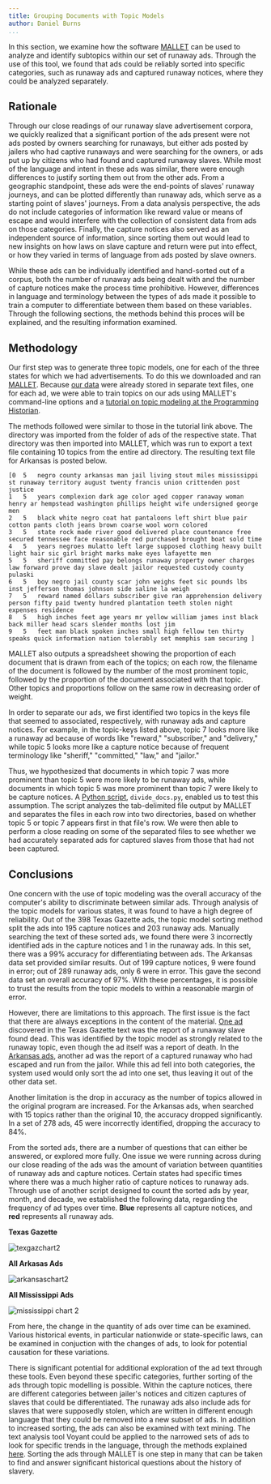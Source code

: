 ```yaml
---
title: Grouping Documents with Topic Models
author: Daniel Burns
...
```


In this section, we examine how the software [MALLET](http://mallet.cs.umass.edu) can be used to analyze and identify subtopics within our set of runaway ads. Through the use of this tool, we found that ads could be reliably sorted into specific categories, such as runaway ads and captured runaway notices, where they could be analyzed separately. 

## Rationale

Through our close readings of our runaway slave advertisement corpora, we quickly realized that a significant portion of the ads present were not ads posted by owners searching for runaways, but either ads posted by jailers who had captive runaways and were searching for the owners, or ads put up by citizens who had found and captured runaway slaves. While most of the language and intent in these ads was similar, there were enough differences to justify sorting them out from the other ads.  From a geographic standpoint, these ads were the end-points of slaves' runaway journeys, and can be plotted differently than runaway ads, which serve as a starting point of slaves' journeys.  From a data analysis perspective, the ads do not include categories of information like reward value or means of escape and would interfere with the collection of consistent data from ads on those categories.  Finally, the capture notices also served as an independent source of information, since sorting them out would lead to new insights on how laws on slave capture and return were put into effect, or how they varied in terms of language from ads posted by slave owners.

While these ads can be individually identified and hand-sorted out of a corpus, both the number of runaway ads being dealt with and the number of capture notices make the process time prohibitive.  However, differences in language and terminology between the types of ads made it possible to train a computer to differentiate between them based on these variables.  Through the following sections, the methods behind this proces will be explained, and the resulting information examined.

## Methodology

Our first step was to generate three topic models, one for each of the three states for which we had advertisements. To do this we downloaded and ran [MALLET](http://mallet.cs.umass.edu). Because [our data](index.html#our-data) were already stored in separate text files, one for each ad, we were able to train topics on our ads using MALLET's command-line options and a [tutorial on topic modeling at the Programming Historian](http://programminghistorian.org/lessons/topic-modeling-and-mallet).

The methods followed were similar to those in the tutorial link above.  The directory was imported from the folder of ads of the respective state.  That directory was then imported into MALLET, which was run to export a text file containing 10 topics from the entire ad directory.  The resulting text file for Arkansas is posted below.

`````
[0	5	negro county arkansas man jail living stout miles mississippi st runaway territory august twenty francis union crittenden post justice 
1	5	years complexion dark age color aged copper ranaway woman henry ar hempstead washington phillips height wife undersigned george men 
2	5	black white negro coat hat pantaloons left shirt blue pair cotton pants cloth jeans brown coarse wool worn colored 
3	5	state rock made river good delivered place countenance free secured tennessee face reasonable red purchased brought boat sold time 
4	5	years negroes mulatto left large supposed clothing heavy built light hair sic girl bright marks make eyes lafayette men 
5	5	sheriff committed pay belongs runaway property owner charges law forward prove day slave dealt jailor requested custody county pulaski 
6	5	boy negro jail county scar john weighs feet sic pounds lbs inst jefferson thomas johnson side saline la weigh 
7	5	reward named dollars subscriber give ran apprehension delivery person fifty paid twenty hundred plantation teeth stolen night expenses residence 
8	5	high inches feet age years mr yellow william james inst black back miller head scars slender months lost jim 
9	5	feet man black spoken inches small high fellow ten thirty speaks quick information nation tolerably set memphis sam securing ]
`````
MALLET also outputs a spreadsheet showing the proportion of each document that is drawn from each of the topics; on each row, the filename of the document is followed by the number of the most prominent topic, followed by the proportion of the document associated with that topic. Other topics and proportions follow on the same row in decreasing order of weight.

In order to separate our ads, we first identified two topics in the keys file that seemed to associated, respectively, with runaway ads and capture notices. For example, in the topic-keys listed above, topic 7 looks more like a runaway ad because of words like "reward," "subscriber," and "delivery," while topic 5 looks more like a capture notice because of frequent terminology like "sheriff," "committed," "law," and "jailor."

Thus, we hypothesized that documents in which topic 7 was more prominent than topic 5 were more likely to be runaway ads, while documents in which topic 5 was more prominent than topic 7 were likely to be capture notices. A [Python script](https://github.com/ricedh/adparsers/blob/master/divide_docs.py), `divide_docs.py`, enabled us to test this assumption. The script analyzes the tab-delimited file output by MALLET and separates the files in each row into two directories, based on whether topic 5 or topic 7 appears first in that file's row. We were then able to perform a close reading on some of the separated files to see whether we had accurately separated ads for captured slaves from those that had not been captured.

## Conclusions

One concern with the use of topic modeling was the overall accuracy of the computer's ability to discriminate between similar ads.  Through analysis of the topic models for various states, it was found to have a high degree of reliability.  Out of the 398 Texas Gazette ads, the topic model sorting method split the ads into 195 capture notices and 203 runaway ads.  Manually searching the text of these sorted ads, we found there were 3 incorrectly identified ads in the capture notices and 1 in the runaway ads.  In this set, there was a 99% accuracy for differentiating between ads.  The Arkansas data set provided similar results.  Out of 199 capture notices, 9 were found in error; out of 289 runaway ads, only 6 were in error.  This gave the second data set an overall accuracy of 97%.  With these percentages, it is possible to trust the results from the topic models to within a reasonable margin of error.

However, there are limitations to this approach.  The first issue is the fact that there are always exceptions in the content of the material.  [One ad](http://texashistory.unt.edu/ark:/67531/metapth81420/m1/3/zoom/?zoom=5&lat=6160&lon=744&layers=BT) discovered in the Texas Gazette text was the report of a runaway slave found dead.  This was identified by the topic model as strongly related to the runaway topic, even though the ad itself was a report of death.  In the [Arkansas ads](http://aquila.usm.edu/cgi/viewcontent.cgi?article=1000&context=drs), another ad was the report of a captured runaway who had escaped and run from the jailor.  While this ad fell into both categories, the system used would only sort the ad into one set, thus leaving it out of the other data set.

Another limitation is the drop in accuracy as the number of topics allowed in the original program are increased.  For the Arkansas ads, when searched with 15 topics rather than the original 10, the accuracy dropped significantly.  In a set of 278 ads, 45 were incorrectly identified, dropping the accuracy to 84%.

From the sorted ads, there are a number of questions that can either be answered, or explored more fully.  One issue we were running across during our close reading of the ads was the amount of variation between quantities of runaway ads and capture notices.  Certain states had specific times where there was a much higher ratio of capture notices to runaway ads.  Through use of another script designed to count the sorted ads by year, month, and decade, we established the following data, regarding the frequency of ad types over time.
**Blue** represents all capture notices, and **red** represents all runaway ads.

**Texas Gazette**

![texgazchart2](https://cloud.githubusercontent.com/assets/6432995/2813265/6f086a7e-ce82-11e3-970d-515535b357b2.png)

**All Arkasas Ads**

![arkansaschart2](https://cloud.githubusercontent.com/assets/6432995/2813272/8926f0ce-ce82-11e3-9a16-220ba8552a7b.png)

**All Mississippi Ads**

![mississippi chart 2](https://cloud.githubusercontent.com/assets/6432995/2813275/9a0bcb3a-ce82-11e3-9c93-69afaa6180cc.png)


From here, the change in the quantity of ads over time can be examined.  Various historical events, in particular nationwide or state-specific laws, can be examined in conjuction with the changes of ads, to look for potential causation for these variations.

There is significant potential for additional exploration of the ad text through these tools.  Even beyond these specific categories, further sorting of the ads through topic modelling is possible.  Within the capture notices, there are different categories between jailer's notices and citizen captures of slaves that could be differentiated.  The runaway ads also include ads for slaves that were supposedly stolen, which are written in different enough language that they could be removed into a new subset of ads.  In addition to increased sorting, the ads can also be examined with text mining.  The text analysis tool Voyant could be applied to the narrowed sets of ads to look for specific trends in the language, through the methods explained [here](http://ricedh.github.io/02-voyant.html).  Sorting the ads through MALLET is one step in many that can be taken to find and answer significant historical questions about the history of slavery.    
